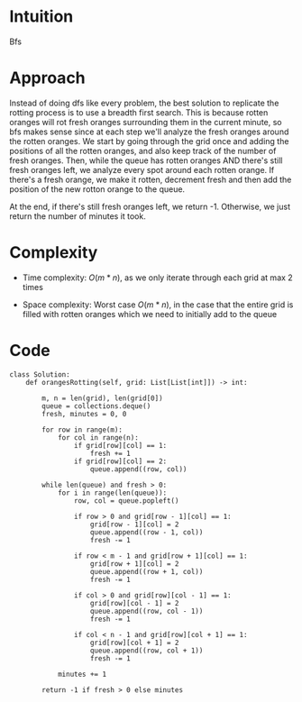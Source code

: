# Intuition
Bfs

# Approach
Instead of doing dfs like every problem, the best solution to replicate the rotting process is to use a breadth first search. This is because rotten oranges will rot fresh oranges surrounding them in the current minute, so bfs makes sense since at each step we'll analyze the fresh oranges around the rotten oranges. We start by going through the grid once and adding the positions of all the rotten oranges, and also keep track of the number of fresh oranges. Then, while the queue has rotten oranges AND there's still fresh oranges left, we analyze every spot around each rotten orange. If there's a fresh orange, we make it rotten, decrement fresh and then add the position of the new rotton orange to the queue.

At the end, if there's still fresh oranges left, we return -1. Otherwise, we just return the number of minutes it took.

# Complexity
- Time complexity: $O(m * n)$, as we only iterate through each grid at max 2 times
<!-- Add your time complexity here, e.g. $$O(n)$$ -->

- Space complexity: Worst case $O(m * n)$, in the case that the entire grid is filled with rotten oranges which we need to initially add to the queue
<!-- Add your space complexity here, e.g. $$O(n)$$ -->

# Code
```python3
class Solution:
    def orangesRotting(self, grid: List[List[int]]) -> int:

        m, n = len(grid), len(grid[0])
        queue = collections.deque()
        fresh, minutes = 0, 0

        for row in range(m):
            for col in range(n):
                if grid[row][col] == 1:
                    fresh += 1
                if grid[row][col] == 2:
                    queue.append((row, col))

        while len(queue) and fresh > 0:            
            for i in range(len(queue)):
                row, col = queue.popleft()

                if row > 0 and grid[row - 1][col] == 1:
                    grid[row - 1][col] = 2
                    queue.append((row - 1, col))
                    fresh -= 1

                if row < m - 1 and grid[row + 1][col] == 1:
                    grid[row + 1][col] = 2
                    queue.append((row + 1, col))
                    fresh -= 1

                if col > 0 and grid[row][col - 1] == 1:
                    grid[row][col - 1] = 2
                    queue.append((row, col - 1))
                    fresh -= 1

                if col < n - 1 and grid[row][col + 1] == 1:
                    grid[row][col + 1] = 2
                    queue.append((row, col + 1))
                    fresh -= 1

            minutes += 1

        return -1 if fresh > 0 else minutes
```
